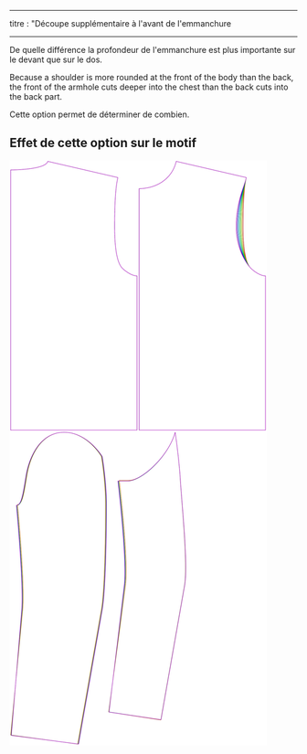 - - -
titre : "Découpe supplémentaire à l'avant de l'emmanchure
- - -

De quelle différence la profondeur de l'emmanchure est plus importante sur le devant que sur le dos.

Because a shoulder is more rounded at the front of the body than the back, the front of the armhole cuts deeper into the chest than the back cuts into the back part.

Cette option permet de déterminer de combien.

## Effet de cette option sur le motif

![Cette image montre l'effet de cette option en superposant plusieurs variantes qui ont une valeur différente pour cette option](bent_frontarmholedeeper_sample.svg "Effet de cette option sur le modèle")
